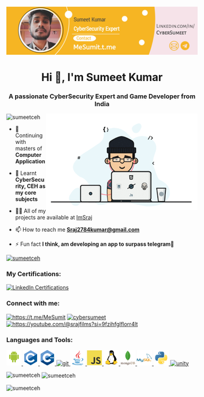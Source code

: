 ![logo](https://github.com/SumeetCEH/SumeetCEH/blob/e87583445f646608ae802f70d6ec8815ff86b214/SumeetBanner.jpg) 
<h1 align="center">Hi 👋, I'm Sumeet Kumar</h1>
<h3 align="center">A passionate CyberSecurity Expert and Game Developer from India</h3>

<img align="right" alt="coding" width="400" src="https://github.com/SumeetCEH/SumeetCEH/blob/e87583445f646608ae802f70d6ec8815ff86b214/SumeetGif.gif">

<p align="left"> <img src="https://komarev.com/ghpvc/?username=sumeetceh&label=Profile%20views&color=0e75b6&style=flat" alt="sumeetceh" /> </p>

- 🔭 Continuing with masters of **Computer Application**

- 🌱 Learnt **CyberSecurity, CEH as my core subjects**

- 👨‍💻 All of my projects are available at [ImSraj](Https://t.me/ImSraj)

- 📫 How to reach me **Sraj2784kumar@gmail.com**

- ⚡ Fun fact **I think, am developing an app to surpass telegram🤔**
<p align="left"> <a href="https://github.com/ryo-ma/github-profile-trophy"><img src="https://github-profile-trophy.vercel.app/?username=sumeetceh" alt="sumeetceh" /></a> </p>

<!-- Certifications Section -->
<h3 align="left">My Certifications:</h3>
<p align="left">
  <a href="https://www.linkedin.com/in/cybersumeet/details/certifications/" target="_blank">
    <img src="https://img.shields.io/badge/ 🎓%20LinkedIn%20Certifications-FFA500?style=for-the-badge&logo=linkedin&logoColor=white" alt="LinkedIn Certifications" />
  </a>
</p>




<h3 align="left">Connect with me:</h3>
<p align="left">
  <a href="https://t.me/MeSumit" target="blank"><img align="center" src="https://github.com/SumeetCEH/SumeetCEH/blob/cd8d3c0fa81f3e911a7a32e2e9e5343a86e654f4/SumeetTelegram.gif" alt="https://t.me/MeSumit" height="30" width="40" /></a>
  <a href="https://linkedin.com/in/cybersumeet" target="blank"><img align="center" src="https://raw.githubusercontent.com/rahuldkjain/github-profile-readme-generator/master/src/images/icons/Social/linked-in-alt.svg" alt="cybersumeet" height="30" width="40" /></a>
  <a href="https://www.youtube.com/c/https://youtube.com/@srajfilms?si=9fzihfglflorr4lt" target="blank"><img align="center" src="https://raw.githubusercontent.com/rahuldkjain/github-profile-readme-generator/master/src/images/icons/Social/youtube.svg" alt="https://youtube.com/@srajfilms?si=9fzihfglflorr4lt" height="30" width="40" /></a>
</p>

<h3 align="left">Languages and Tools:</h3>
<p align="left"> <a href="https://developer.android.com" target="_blank" rel="noreferrer"> <img src="https://raw.githubusercontent.com/devicons/devicon/master/icons/android/android-original-wordmark.svg" alt="android" width="40" height="40"/> </a> <a href="https://www.cprogramming.com/" target="_blank" rel="noreferrer"> <img src="https://raw.githubusercontent.com/devicons/devicon/master/icons/c/c-original.svg" alt="c" width="40" height="40"/> </a> <a href="https://www.w3schools.com/cpp/" target="_blank" rel="noreferrer"> <img src="https://raw.githubusercontent.com/devicons/devicon/master/icons/cplusplus/cplusplus-original.svg" alt="cplusplus" width="40" height="40"/> </a> <a href="https://git-scm.com/" target="_blank" rel="noreferrer"> <img src="https://www.vectorlogo.zone/logos/git-scm/git-scm-icon.svg" alt="git" width="40" height="40"/> </a> <a href="https://www.java.com" target="_blank" rel="noreferrer"> <img src="https://raw.githubusercontent.com/devicons/devicon/master/icons/java/java-original.svg" alt="java" width="40" height="40"/> </a> <a href="https://developer.mozilla.org/en-US/docs/Web/JavaScript" target="_blank" rel="noreferrer"> <img src="https://raw.githubusercontent.com/devicons/devicon/master/icons/javascript/javascript-original.svg" alt="javascript" width="40" height="40"/> </a> <a href="https://www.linux.org/" target="_blank" rel="noreferrer"> <img src="https://raw.githubusercontent.com/devicons/devicon/master/icons/linux/linux-original.svg" alt="linux" width="40" height="40"/> </a> <a href="https://www.mongodb.com/" target="_blank" rel="noreferrer"> <img src="https://raw.githubusercontent.com/devicons/devicon/master/icons/mongodb/mongodb-original-wordmark.svg" alt="mongodb" width="40" height="40"/> </a> <a href="https://www.mysql.com/" target="_blank" rel="noreferrer"> <img src="https://raw.githubusercontent.com/devicons/devicon/master/icons/mysql/mysql-original-wordmark.svg" alt="mysql" width="40" height="40"/> </a> <a href="https://www.python.org" target="_blank" rel="noreferrer"> <img src="https://raw.githubusercontent.com/devicons/devicon/master/icons/python/python-original.svg" alt="python" width="40" height="40"/> </a> <a href="https://unity.com/" target="_blank" rel="noreferrer"> <img src="https://www.vectorlogo.zone/logos/unity3d/unity3d-icon.svg" alt="unity" width="40" height="40"/> </a> </p>

<p><img align="left" src="https://github-readme-stats.vercel.app/api/top-langs?username=sumeetceh&show_icons=true&locale=en&layout=compact" alt="sumeetceh" /></p>

<p>&nbsp;<img align="center" src="https://github-readme-stats.vercel.app/api?username=sumeetceh&show_icons=true&locale=en" alt="sumeetceh" /></p>

<p><img align="center" src="https://github-readme-streak-stats.herokuapp.com/?user=su meetceh&" alt="sumeetceh" /></p>
